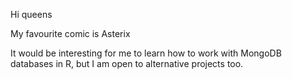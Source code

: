 Hi queens

My favourite comic is Asterix

It would be interesting for me to learn how to work with MongoDB databases in R, but I am open to  alternative projects too. 

